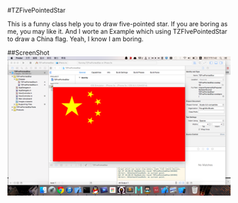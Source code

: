 #TZFivePointedStar

This is a funny class help you to draw five-pointed star. If you are boring as me, you may like it. And I worte an Example which using TZFIvePointedStar to draw a China flag. Yeah, I know I am boring.

##ScreenShot
![image](chinaflagss.png)

